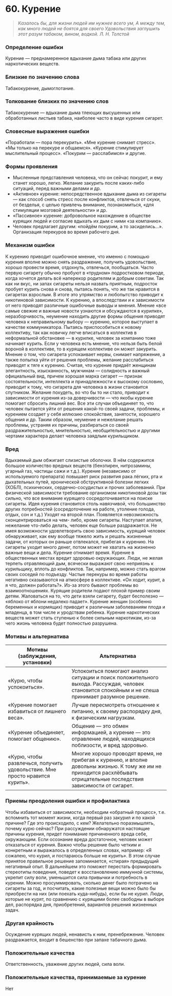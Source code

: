 ﻿# 60. Курение

>*Казалось бы, для жизни людей им нужнее всего ум, 
А между тем, как много людей не боятся для своего 
Удовольствия заглушить этот разум табаком, вином, водкой. 
Л. Н. Толстой*

### Определение ошибки
Курение — преднамеренное вдыхание дыма табака или других наркотических веществ.

### Близкие по значению слова
Табакокурение, дымоглотание.
### Толкование близких по значению слов
Табакокурение — вдыхание дыма тлеющих высушенных или обработанных листьев табака, наиболее часто в виде курения сигарет.

### Словесные выражения ошибки
«Поработали — пора перекурить».
«Мне курение снимает стресс».
«Мы только на перекуре и общаемся».
«Курение стимулирует мыслительный процесс».
«Покурим — расслабимся» и другие.

### Формы проявления
* Мысленные представления человека, что он сейчас покурит, и ему станет хорошо, легко. Желание закурить после каких-либо ситуаций, перед важными делами и др.
* «Активное» курение: непосредственное вдыхание дыма из сигареты — как способ снять стресс после конфликтов, отвлечься от скуки, от безделья, с целью привлечь внимание, познакомиться, «для стимуляции мозговой деятельности» и др.
* «Пассивное» курение: добровольное нахождение в обществе курящих людей и согласие вдыхать их дым с ними «за компанию».
* Человек предлагает другим: «пойдём покурим, а то засиделись...». Организация перекуров во время рабочего дня.

### Механизм ошибки
К курению приводит ошибочное мнение, что именно с помощью курения вполне можно снять раздражение, получить удовольствие, хорошо провести время, отдохнуть, отвлечься, пообщаться.
Часто первую сигарету обычно пробуют в «трудном» подростковом периоде, когда хочется делать всё наперекор родителям и добрым советам. Так как ни вкус, ни запах сигареты нельзя назвать приятным, подросток пробует курить снова и снова, пытаясь понять, что же так нравится в сигаретах взрослым. В итоге это упрямство и любопытство приводит к никотиновой зависимости.
К курению, а впоследствии и к зависимости от него приводят различные ошибочные выводы и мнения.
Мнение «все самые свежие и важные новости узнаются и обсуждаются в курилке», неразборчивость, неумение находить другие формы общения приводят человека к неправильному выбору — курению, которое выступает в качестве коммуникатора.
Пытаясь приспособиться к новому коллективу, так как новичку легче вписаться в коллектив в неформальной обстановке — в курилке, человек за компанию тоже начинает курить.
Если у человека есть мнение, что нельзя быть белой вороной в коллективе, то в курящем коллективе он может закурить. Мнение о том, что сигарета успокаивает нервы, снимает напряжение, а также попытка уйти от решения проблемы, желание расслабиться приводят к тяге к курению.
Считая, что курение придаёт женщинам элегантность, изысканность, мужчинам — солидность и важный официальный вид, причем хорошая марка сигарет — признак состоятельности, интеллекта и принадлежности к высокому сословию, приводит к тому, что сигарета для человека в жизни становится спутником.
Желание похудеть, во что бы то ни стало, приводит к зависимости от курения из-за доверчивости — что якобы курение помогает сбросить лишний вес.
Все эти случаи объединяет то, что человек пытается уйти от решения какой-то своей задачи, проблемы, и курением создает у себя иллюзию спокойствия, занятости, хорошего общения и др.
Таким образом, неумение и нежелание решать проблемы, устраняя их причины, разбираться со своей раздражительностью, мнительностью, необщительностью и другими чертами характера делает человека заядлым курильщиком.

### Вред
Вдыхаемый дым обжигает слизистые оболочки. В нём содержится большое количество вредных веществ (бензпирен, нитрозамины, угарный газ, частицы сажи и т.д.). Курение (независимо от используемого препарата) повышает риск развития рака лёгких, рта и дыхательных путей, хронической обструктивной болезни легких (ХОБЛ), психических, сердечно-сосудистых и прочих заболеваний.
При физической зависимости требование организмом никотиновой дозы так сильно, что все внимание курящего сосредоточивается на поиске сигареты. Идея курения становится столь навязчивой, что большинство других потребностей (сосредоточение на работе, утоление голода, отдых, сон и т.д.) Уходят на второй план. Появляется невозможность сконцентрироваться на чем- либо, кроме сигареты. Наступает апатия, нежелание что-либо делать, человек еще больше раздражается.
Не имея возможности удовлетворить свою зависимость, курящий человек обнаруживает, как ему вообще тяжело жить и решать жизненные задачи, от которых он раньше отвлекался, прибегая к курению.
На сигареты уходит много денег, потом может не хватать на жизненно важные вещи и дела.
Курение отнимает время.
Курение в общественных местах вредит здоровью окружающих. Люди, не желая терпеть отравляющий дым, всячески выражают свою неприязнь к курильщику, вплоть до конфликтов. Так, например, можно стать врагом своих соседей по подъезду.
Частые перекуры во время работы негативно сказываются на атмосфере в коллективе. «Он ходит, курит, а я что, должен работать?». Из-за этого бывают проблемы во взаимоотношениях.
Курящие родители подают плохой пример своим детям. Жаловаться на то, что дети взяли сигарету, будет бесполезно — «яблоко от яблони недалеко падает».
Курение женщин (особенно беременных и кормящих) приводит к различным заболеваниям плода и младенца, в том числе и уродствам ребенка.
Курение наркотических веществ может стать ступенью к более сильным наркотикам, из-за чего жизнь человека будет полностью разрушена.

### Мотивы и альтернатива
Мотивы (заблуждения, установки) | Альтернатива
---|---
«Курю, чтобы успокоиться».	| Успокоиться помогают анализ ситуации и поиск положительного выхода. Рассуждая, человек становится спокойным и не спеша принимает разумное решение.
«Курение помогает избавиться от лишнего веса».	| Лучше пересмотреть отношение к питанию, к своему распорядку дня, к физическим нагрузкам.
«Курение объединяет, помогает общению».	| Общение — это обмен информацией, а курение — это отравление людей, находящихся поблизости, и вред здоровью.
«Курю, чтобы развлечься, получить удовольствие. Мне просто нравится курить».	|Многие хорошо проводят время, не прибегая к курению, и вполне довольны жизнью. К тому же им не приходится расхлёбывать отрицательные последствия зависимости от сигарет.

### Приемы преодоления ошибки и профилактика
Чтобы избавиться от зависимости, необходим «обратный процесс», т.е. вспомнить тот момент жизни, когда первый раз закурил и по какой причине? Где это происходило, с кем? Желательно поразмышлять, почему курю сейчас? При рассуждении обнаружатся настоящие причины курения, придет понимание причиненного вреда себе, окружающим. Если осознание вреда достаточное, человек может отказаться от курения.
Важно чтобы решение было четким и конкретным и выражалось в определенных словах, например: «Я сожалею, что курил, и постараюсь больше не курить». В этом случае принятое правильное решение запоминается, «стирая» предыдущий негативный опыт. В дальнейшем это поможет перестать формировать стереотипы поведения, поведет к восстановлению иммунной системы, укрепит силу воли, уменьшится сила привычки и потребность в курении.
Можно просуммировать, сколько денег было потрачено на сигареты за год, и посчитать, какие полезные вещи можно было бы приобрести на них (или поехать куда-нибудь), если бы не курил.
Люди, которые не курят, по сравнению с курящими более свободны в выборе дел, распорядка дня, приобретений, вариантов решения жизненных задач.

### Другая крайность
Осуждение курящих людей, ненависть к ним, пренебрежение. Человек раздражается, входит в бешенство при запахе табачного дыма.

### Положительные качества
Ответственность, уважение других людей, сила воли.

### Положительные качества, принимаемые за курение
Нет 